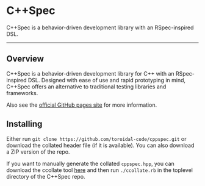 # C++Spec

C++Spec is a behavior-driven development library with an RSpec-inspired DSL.

-------------------------------------------------------------------------------

## Overview ##

C++Spec is a behavior-driven development library for C++ with an RSpec-inspired DSL. Designed with ease of use and rapid prototyping in mind, C++Spec offers an alternative to traditional testing libraries and frameworks.

Also see the [official GitHub pages site](http://toroidal-code.github.io/cppspec/) for more 
information.

## Installing ##

Either run `git clone https://github.com/toroidal-code/cppspec.git` or download the collated header
file (if it is available). You can also download a ZIP version of the repo.

If you want to manually generate the collated `cppspec.hpp`, you can download the ccollate tool [here](https://raw.githubusercontent.com/toroidal-code/ccollate/master/ccollate.rb) and then run `./ccollate.rb` in the toplevel directory of the C++Spec repo.
